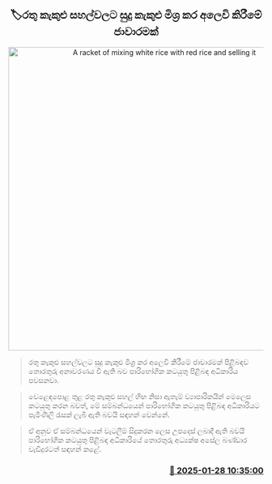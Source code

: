 <p align='center'><b><h2 align='center' title='A racket of mixing white rice with red rice and selling it'>🏷‍රතු කැකුළු සහල්වලට සුදු කැකුළු මිශ්‍ර කර අලෙවි කිරීමේ ජාවාරමක්</h2></b></p>
<p align='center'><img src='https://helakuru.sgp1.cdn.digitaloceanspaces.com/esana/images/lib/rice-archived.jpg' width='600' alt='A racket of mixing white rice with red rice and selling it'></p>

> ‍රතු කැකුළු සහල්වලට සුදු කැකුළු මිශ්‍ර කර අලෙවි කිරීමේ ජාවාරමක් පිළිබඳව තොරතුරු අනාවරණය වී ඇති බව පාරිභෝගික කටයුතු පිළිබඳ අධිකාරිය පවසනවා.

> වෙළෙඳපොළ තුළ රතු කැකුළු සහල් හිඟ නිසා ඇතැම් ව්‍යාපාරිකයින් මෙලෙස කටයුතු කරන බවත්, මේ සම්බන්ධයෙන් පාරිභෝගික කටයුතු පිළිබඳ අධිකාරියට පැමිණිලි රැසක් ලැබී ඇති බවයි සඳහන් වෙන්නේ.

> ඒ අනුව ඒ සම්බන්ධයෙන් වැටලීම් සිදුකරන ලෙස උපදෙස් ලබාදී ඇති බවයි පාරිභෝගික කටයුතු පිළිබඳ අධිකාරියේ තොරතුරු අධ්‍යක්ෂ අසේල බණ්ඩාර වැඩිදුරටත් සඳහන් කළේ.



<h3 align='right'><a href='https://www.helakuru.lk/esana/p/106943/'>📅 2025-01-28 10:35:00</a></h3>
